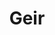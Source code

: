 ---
layout: profil
title: Geir
permalink: /profil/geir
navn: Geir Sollid
stilling: Lærer i nøkkelkompetanse
profilbilde: /assets/ansatt-bilder/Geir.jpg
bosted: Stavern
links:
discord: Geir#4082
books:
contacts: ["geir@getacademy.no", "92621638"]
description: [
      "Geir er utdannet allmennlærer fra Eik lærerhøyskole og har en videreutdanning i trening av sosial kompetanse fra Diakonhjemmet Høgskole Rogaland. ",
        "Han har jobbet som lærer i grunnskole og voksenopplæring, kursholder samt veileder i arbeid med læringsmiljø i grunnskolen. "] 
brenner-for: [
        "Å gi folk mulighet til å bidra i fellesskapet",
        "At enkeltmennesker skal føle seg sett",
      ]
---